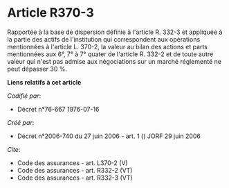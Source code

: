 # Article R370-3

Rapportée à la base de dispersion définie à l'article R. 332-3 et appliquée à la partie des actifs de l'institution qui
correspondent aux opérations mentionnées à l'article L. 370-2, la valeur au bilan des actions et parts mentionnées aux 6°, 7°
à 7° quater de l'article R. 332-2 et de toute autre valeur qui n'est pas admise aux négociations sur un marché réglementé ne
peut dépasser 30 %.

**Liens relatifs à cet article**

_Codifié par_:

  - Décret n°76-667 1976-07-16

_Créé par_:

  - Décret n°2006-740 du 27 juin 2006 - art. 1 () JORF 29 juin 2006

_Cite_:

  - Code des assurances - art. L370-2 (V)
  - Code des assurances - art. R332-2 (VT)
  - Code des assurances - art. R332-3 (VT)
